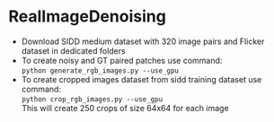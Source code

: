 # RealImageDenoising

- Download SIDD medium dataset with 320 image pairs and Flicker dataset in dedicated folders
- To create noisy and GT paired patches use command:  
  `python generate_rgb_images.py --use_gpu`
- To create cropped images dataset from sidd training dataset use command:  
  `python crop_rgb_images.py --use_gpu`  
  This will create 250 crops of size 64x64 for each image